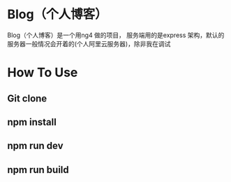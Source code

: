 

# Blog（个人博客）

Blog（个人博客）是一个用ng4 做的项目， 服务端用的是express 架构，默认的服务器一般情况会开着的(个人阿里云服务器)，除非我在调试

# How To Use

## Git clone

## npm install

## npm run dev

## npm run build
